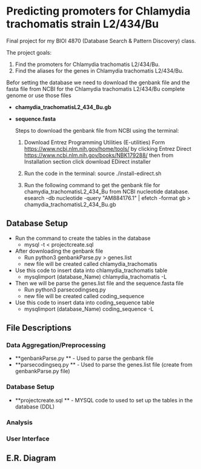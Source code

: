 # Predicting promoters for Chlamydia trachomatis strain L2/434/Bu

Final project for my BIOI 4870 (Database Search & Pattern Discovery) class.

The project goals:
  1. Find the promoters for Chlamydia trachomatis L2/434/Bu.
  2. Find the aliases for the genes in Chlamydia trachomatis L2/434/Bu.
  
Befor setting the database we need to download the genbank file and the fasta file from NCBI for the Chlamydia trachomatis L2/434/Bu complete genome or use those files 
* **chamydia_trachomatisL2_434_Bu.gb** 
* **sequence.fasta**
  
  Steps to download the genbank file from NCBI using the terminal:
  
  1. Download Entrez Programming Utilities (E-utilities)
   Form https://www.ncbi.nlm.nih.gov/home/tools/ by clicking  Entrez Direct 
   https://www.ncbi.nlm.nih.gov/books/NBK179288/ 
   then from Installation section click download EDirect installer
  
  2. Run the code in the terminal: source ./install-edirect.sh
  
  3. Run the following command to get the genbank file for chamydia_trachomatisL2_434_Bu from NCBI nucleotide database.
  esearch -db nucleotide -query "AM884176.1" | efetch -format gb > chamydia_trachomatisL2_434_Bu.gb

## Database Setup
  * Run the command to create the tables in the database
    * mysql -t < projectcreate.sql 
  * After downloading the genbank file
    * Run python3 genbankParse.py > genes.list
    * new file will be created called chlamydia_trachomatis
  * Use this code to insert data into chlamydia_trachomatis table
    * mysqlimport (database_Name) chlamydia_trachomatis -L
  * Then we will be parse the genes.list file and the sequence.fasta file 
    * Run python3 parsecodingseq.py
    * new file will be created called coding_sequence
  * Use this code to insert data into coding_sequence table
    * mysqlimport (database_Name) coding_sequence -L
    

## File Descriptions
### Data Aggregation/Preprocessing
* **genbankParse.py **  - Used to parse the genbank file
* **parsecodingseq.py ** - Used to parse the genes.list file (create from genbankParse.py file)


### Database Setup
* **projectcreate.sql ** - MYSQL code to used to set up the tables in the database (DDL)

### Analysis


### User Interface

## E.R. Diagram
